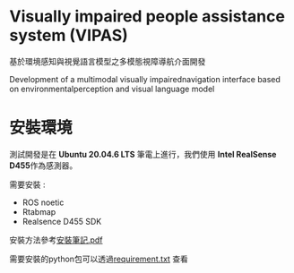 # Visually impaired people assistance system (VIPAS)

基於環境感知與視覺語言模型之多模態視障導航介面開發

Development of a multimodal visually impairednavigation interface based on environmentalperception and visual language model

# 安裝環境
測試開發是在 **Ubuntu 20.04.6 LTS** 筆電上進行，我們使用 **Intel RealSense D455**作為感測器。

需要安裝 :
* ROS noetic
* Rtabmap
* Realsence D455 SDK

安裝方法參考[安裝筆記.pdf](安裝筆記.pdf)


需要安裝的python包可以透過[requirement.txt](requirement.txt)  查看
